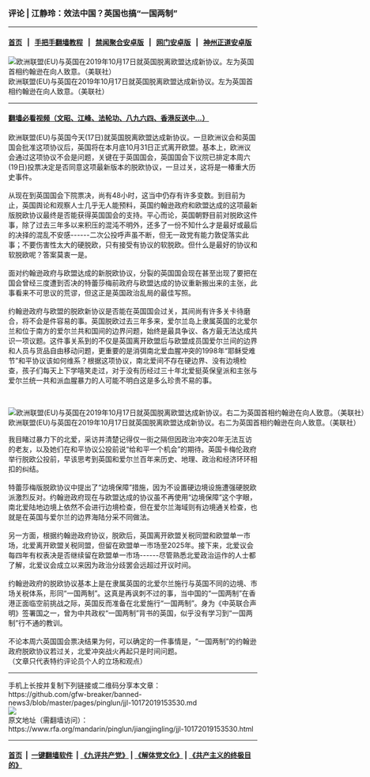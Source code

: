### 评论 | 江静玲：效法中国？英国也搞“一国两制”
------------------------

#### [首页](https://github.com/gfw-breaker/banned-news3/blob/master/README.md) &nbsp;&nbsp;|&nbsp;&nbsp; [手把手翻墙教程](https://github.com/gfw-breaker/guides/wiki) &nbsp;&nbsp;|&nbsp;&nbsp; [禁闻聚合安卓版](https://github.com/gfw-breaker/bn-android) &nbsp;&nbsp;|&nbsp;&nbsp; [网门安卓版](https://github.com/oGate2/oGate) &nbsp;&nbsp;|&nbsp;&nbsp; [神州正道安卓版](https://github.com/SzzdOgate/update) 



<div id="headerimg">
 <img alt="欧洲联盟(EU)与英国在2019年10月17日就英国脱离欧盟达成新协议。左为英国首相约翰逊在向人致意。（美联社）" src="https://www.rfa.org/mandarin/pinglun/jiangjingling/jjl-10172019153530.html/AP_19290537194825.jpg/@@images/81a94343-a811-498e-8dce-57e6378cce92.jpeg" title="欧洲联盟(EU)与英国在2019年10月17日就英国脱离欧盟达成新协议。左为英国首相约翰逊在向人致意。（美联社）"/>
 <div id="headerimgcontents">
  <div id="headerimgcaption">
   <span>
    欧洲联盟(EU)与英国在2019年10月17日就英国脱离欧盟达成新协议。左为英国首相约翰逊在向人致意。（美联社）
   </span>
   <!-- zoomattribute -->
  </div>
  <!-- headerimgcaption -->
 </div>
 <!-- headerimagecontents -->
</div>

<hr/>


#### [翻墙必看视频（文昭、江峰、法轮功、八九六四、香港反送中...）](https://github.com/gfw-breaker/banned-news3/blob/master/pages/links.md)

<div id="storytext">
 <div>
  <div class="slot_header">
  </div>
 </div>
 <p>
  欧洲联盟(EU)与英国今天(17日)就英国脱离欧盟达成新协议。一旦欧洲议会和英国国会批准这项协议后，英国将在本月底10月31日正式离开欧盟。基本上，欧洲议会通过这项协议不会是问题，关键在于英国国会，英国国会下议院已排定本周六(19日)投票决定是否同意这项最新版本的脱欧协议，一旦过关，这将是一椿重大历史事件。
  <br/>
  <br/>
  从现在到英国国会下院票决，尚有48小时，这当中仍存有许多变数。到目前为止，英国舆论和观察人士几乎无人能预料，英国约翰逊政府和欧盟达成的这项最新版脱欧协议最终是否能获得英国国会的支持。平心而论，英国朝野目前对脱欧这件事，除了过去三年多以来积压的混沌不明外，还多了一份不知什么才是最好或最后的决择的混乱不安感------二次公投呼声虽不断，但无一政党有能力敦促落实此事；不要伤害性太大的硬脱欧，只有接受有协议的软脱欧。但什么是最好的协议和软脱欧呢？答案莫衷一是。
  <br/>
  <br/>
  面对约翰逊政府与欧盟达成的新脱欧协议，分裂的英国国会现在甚至出现了要把在国会曾经三度遭到否决的特蕾莎梅前政府与欧盟达成的协议重新搬出来的主张，此事看来不可思议的荒谬，但这正是英国政治乱局的最佳写照。
  <br/>
  <br/>
  约翰逊政府与欧盟的脱欧新协议是否能在英国国会过关，其间尚有许多关卡待磨合，将不会是件容易的事。英国脱欧过去三年多来，爱尔兰岛上隶属英国的北爱尔兰和位于南方的爱尔兰共和国间的边界问题，始终是最具争议、各方最无法达成共识一项议题。这件事关系到的不仅是英国离开欧盟后与欧盟成员国爱尔兰间的边界和人员与货品自由移动问题，更重要的是消弭南北爱血腥冲突的1998年“耶稣受难节”和平协议该如何维系？根据这项协议，南北爱间不存在硬边界、没有边境检查，孩子们每天上下学嘻笑走过，对于没有历经过三十年北爱挺英保皇派和主张与爱尔兰统一共和派血腥暴力的人可能不明白这是多么珍贵不易的事。
 </p>
 <p>
  <br/>
  <div class="image-inline captioned" style="width:1665px;">
   <div style="width:1665px;">
    <img alt="欧洲联盟(EU)与英国在2019年10月17日就英国脱离欧盟达成新协议。右二为英国首相约翰逊在向人致意。（美联社）" src="https://www.rfa.org/mandarin/pinglun/jiangjingling/jjl-10172019153530.html/AP_19290537715084.jpg" title="欧洲联盟(EU)与英国在2019年10月17日就英国脱离欧盟达成新协议。右二为英国首相约翰逊在向人致意。（美联社）"/>
   </div>
   <div class="image-caption">
    <span style="width:1665px;">
     欧洲联盟(EU)与英国在2019年10月17日就英国脱离欧盟达成新协议。右二为英国首相约翰逊在向人致意。（美联社）
    </span>
    <span class="copyright">
    </span>
   </div>
  </div>
 </p>
 <p>
  我目睹过暴力下的北爱，采访并清楚记得仅一街之隔但因政治冲突20年无法互访的老友，以及她们在和平协议公投前说“给和平一个机会”的期待。英国卡梅伦政府举行脱欧公投前，早该思考到英国和爱尔兰百年来历史、地理、政治和经济环环相扣的纠结。
  <br/>
  <br/>
  特蕾莎梅版脱欧协议中提出了“边境保障”措施，因为不设置硬边境设施遭强硬脱欧派激烈反对。约翰逊政府现在与欧盟达成的协议虽不再使用“边境保障”这个字眼，南北爱陆地边境上依然不会进行边境检查，但在爱尔兰海域则有边境通关检查，也就是在英国与爱尔兰的边界海陆分采不同做法。
  <br/>
  <br/>
  另一方面，根据约翰逊政府协议，脱欧后，英国离开欧盟关税同盟和欧盟单一市场，北爱离开欧盟关税同盟，但留在欧盟单一市场至2025年。接下来，北爱议会每四年有权表决是否继续留在欧盟单一市场------尽管熟悉北爱政治运作的人士都了解，北爱议会成立以来因为政治分歧罢会远超过开议时间。
  <br/>
  <br/>
  约翰逊政府的脱欧协议基本上是在隶属英国的北爱尔兰施行与英国不同的边境、市场关税体系，形同“一国两制”。这真是再讽刺不过的事，当中国的“一国两制”在香港正面临空前挑战之际，英国反而准备在北爱施行“一国两制”。身为《中英联合声明》签署国之一，曾为中共政权“一国两制”背书的英国，似乎没有学习到“一国两制”行不通的教训。
  <br/>
  <br/>
  不论本周六英国国会票决结果为何，可以确定的一件事情是，“一国两制”的约翰逊政府脱欧协议若过关，北爱冲突战火再起只是时间问题。
  <br/>
  （文章只代表特约评论员个人的立场和观点）
 </p>
</div>

<hr/>
手机上长按并复制下列链接或二维码分享本文章：<br/>
https://github.com/gfw-breaker/banned-news3/blob/master/pages/pinglun/jjl-10172019153530.md <br/>
<a href='https://github.com/gfw-breaker/banned-news3/blob/master/pages/pinglun/jjl-10172019153530.md'><img src='https://github.com/gfw-breaker/banned-news3/blob/master/pages/pinglun/jjl-10172019153530.md.png'/></a> <br/>
原文地址（需翻墙访问）：https://www.rfa.org/mandarin/pinglun/jiangjingling/jjl-10172019153530.html


------------------------
#### [首页](https://github.com/gfw-breaker/banned-news3/blob/master/README.md) &nbsp;|&nbsp; [一键翻墙软件](https://github.com/gfw-breaker/nogfw/blob/master/README.md) &nbsp;| [《九评共产党》](https://github.com/gfw-breaker/9ping.md/blob/master/README.md#九评之一评共产党是什么) | [《解体党文化》](https://github.com/gfw-breaker/jtdwh.md/blob/master/README.md) | [《共产主义的终极目的》](https://github.com/gfw-breaker/gczydzjmd.md/blob/master/README.md)


<img src='http://gfw-breaker.win/banned-news3/pages/pinglun/jjl-10172019153530.md' width='0px' height='0px'/>